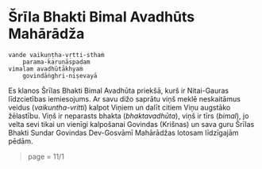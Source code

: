 # Šrīla Bhakti Bimal Avadhūts Mahārādža

    vande vaikuṇṭha-vṛtti-sthaṁ
        parama-karuṇāspadam
    vimalam avadhūtākhyaṁ
        govindāṅghri-niṣevayā

Es klanos Šrīlas Bhakti Bimal Avadhūta priekšā, kurš ir Nitai-Gauras līdzcietības iemiesojums. Ar savu dižo saprātu viņš meklē neskaitāmus veidus (*vaikuntha-vritti*) kalpot Viņiem un dalīt citiem Viņu augstāko žēlastību. Viņš ir neparasts bhakta (*bhaktavadhūta*), viņš ir tīrs (*bimal*), jo velta sevi tikai un vienīgi kalpošanai Govindas (Krišnas) un sava guru Šrīlas Bhakti Sundar Govindas Dev-Gosvāmī Mahārādžas lotosam līdzīgajām pēdām.


> page = 11/1
